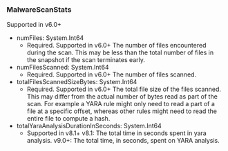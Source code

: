 ### MalwareScanStats
Supported in v6.0+

- numFiles: System.Int64
  - Required. Supported in v6.0+
The number of files encountered during the scan.  This may be less than the total number of files in the snapshot if the scan terminates early.
- numFilesScanned: System.Int64
  - Required. Supported in v6.0+
The number of files scanned.
- totalFilesScannedSizeBytes: System.Int64
  - Required. Supported in v6.0+
The total file size of the files scanned.  This may differ from the actual number of bytes read as part of the scan.  For example a YARA rule might only need to read a part of a file at a specific offset, whereas other rules might need to read the entire file to compute a hash.
- totalYaraAnalysisDurationInSeconds: System.Int64
  - Supported in v8.1+
v8.1: The total time in seconds spent in yara analysis.
v9.0+: The total time, in seconds, spent on YARA analysis.
